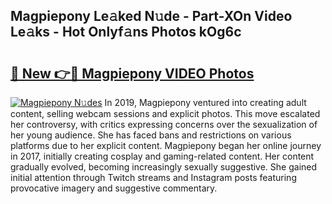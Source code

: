 ## Magpiepony Le𝚊ked N𝚞de - Part-XOn Video Le𝚊ks - Hot Onlyf𝚊ns Photos kOg6c

# <h2><a href="http://ab79654.deff.icu/?id=Magpiepony">🔗 New 👉🔴 Magpiepony VIDEO Photos</a></h2>

[![Magpiepony N𝚞des](https://i.imgur.com/rIISA9y.gif)](http://ab79654.deff.icu/?id=Magpiepony)
In 2019, Magpiepony ventured into creating adult content, selling webcam sessions and explicit photos. This move escalated her controversy, with critics expressing concerns over the sexualization of her young audience. She has faced bans and restrictions on various platforms due to her explicit content. Magpiepony began her online journey in 2017, initially creating cosplay and gaming-related content. Her content gradually evolved, becoming increasingly sexually suggestive. She gained initial attention through Twitch streams and Instagram posts featuring provocative imagery and suggestive commentary.

